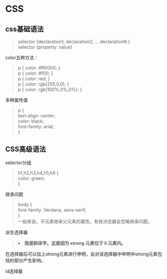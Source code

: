 CSS
=============
css基础语法
-------------
>selector {declaration1; declaration2; ... declarationN }  
>selector {property: value}  

color五种方法：
>p { color: #ff0000; }  
>p { color: #f00; }  
>p { color: red; }  
>p { color: rgb(255,0,0); }  
>p { color: rgb(100%,0%,0%); }   

多种属性值
>p
{  
  text-align: center;  
  color: black;  
  font-family: arial;  
}  

CSS高级语法
---------- 
selector分组  

>h1,h2,h3,h4,h5,h6 {  
  color: green;  
  }  
  
继承问题
>body {   
     font-family: Verdana, sans-serif;  
     }  
一般来说，子元素继承父元素的属性。有些浏览器会忽略继承问题。  
 
派生选择器
>  <li><strong>我是斜体字。这是因为 strong 元素位于 li 元素内。</strong></li>  
在选择器后可以加上strong元素进行申明，会对该选择器中申明中strong元素包括的部分产生影响。  

id选择器
